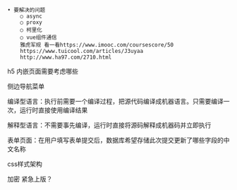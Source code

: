 
	• 要解决的问题
		○ async
		○ proxy
		○ 柯里化
		○ vue组件通信
		雅虎军规 看一看https://www.imooc.com/coursescore/50
		https://www.tuicool.com/articles/J3uyaa
		http://www.ha97.com/2710.html


h5 内嵌页面需要考虑哪些

侧边导航菜单

编译型语言：执行前需要一个编译过程，把源代码编译成机器语言。只需要编译一次，运行时直接使用编译结果

解释型语言：不需要事先编译，运行时直接将源码解释成机器码并立即执行

表单页面：在用户填写表单提交后，数据库希望存储此次提交更新了哪些字段的中文名称

css样式架构

加密
紧急上版？
